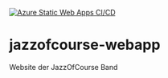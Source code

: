 [![Azure Static Web Apps CI/CD](https://github.com/MicheMayer/jazzofcourse-webapp/actions/workflows/azure-static-web-apps-red-pebble-07310d303.yml/badge.svg)](https://github.com/MicheMayer/jazzofcourse-webapp/actions/workflows/azure-static-web-apps-red-pebble-07310d303.yml)

# jazzofcourse-webapp
Website der JazzOfCourse Band
